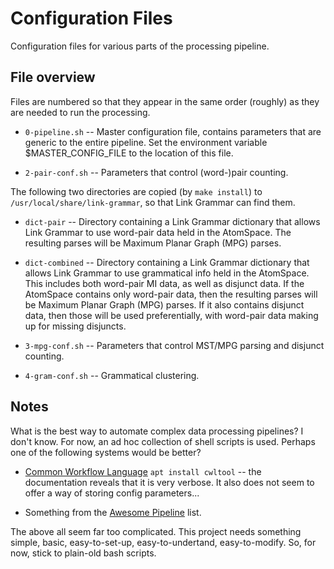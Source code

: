 
Configuration Files
====================

Configuration files for various parts of the processing pipeline.

File overview
-------------
Files are numbered so that they appear in the same order (roughly) as
they are needed to run the processing.

* `0-pipeline.sh` -- Master configuration file, contains parameters
  that are generic to the entire pipeline. Set the environment variable
  $MASTER_CONFIG_FILE to the location of this file.

* `2-pair-conf.sh` -- Parameters that control (word-)pair counting.

The following two directories are copied (by `make install`) to
`/usr/local/share/link-grammar`, so that Link Grammar can find them.

* `dict-pair` -- Directory containing a Link Grammar dictionary
  that allows Link Grammar to use word-pair data held in the AtomSpace.
  The resulting parses will be Maximum Planar Graph (MPG) parses.

* `dict-combined` -- Directory containing a Link Grammar dictionary
  that allows Link Grammar to use grammatical info held in the
  AtomSpace. This includes both word-pair MI data, as well as disjunct
  data. If the AtomSpace contains only word-pair data, then the resulting
  parses will be Maximum Planar Graph (MPG) parses. If it also contains
  disjunct data, then those will be used preferentially, with word-pair
  data making up for missing disjuncts.

* `3-mpg-conf.sh` -- Parameters that control MST/MPG parsing and
  disjunct counting.

* `4-gram-conf.sh` -- Grammatical clustering.

Notes
-----
What is the best way to automate complex data processing pipelines?
I don't know. For now, an ad hoc collection of shell scripts is used.
Perhaps one of the following systems would be better?

* [Common Workflow Language](https://www.commonwl.org/user_guide/index.html)
  `apt install cwltool` -- the documentation reveals that it is very
  verbose. It also does not seem to offer a way of storing config
  parameters...

* Something from the [Awesome Pipeline](https://github.com/pditommaso/awesome-pipeline)
  list.

The above all seem far too complicated. This project needs something
simple, basic, easy-to-set-up, easy-to-undertand, easy-to-modify. So,
for now, stick to plain-old bash scripts.
